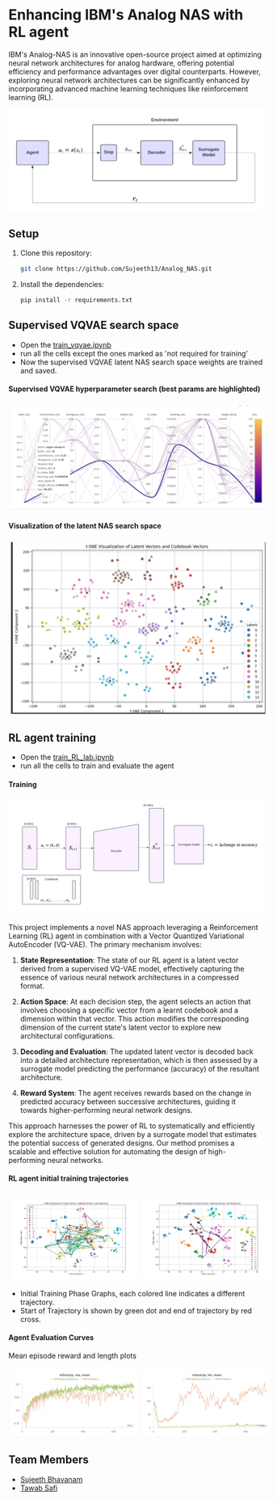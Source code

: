 # Enhancing IBM's Analog NAS with RL agent
IBM's Analog-NAS is an innovative open-source project aimed at optimizing neural network
architectures for analog hardware, offering potential efficiency and performance advantages over
digital counterparts. However, exploring neural network architectures can be significantly
enhanced by incorporating advanced machine learning techniques like reinforcement learning
(RL).

<img src="figures/HPML Project - Problem Statement Graph.png"/>

## Setup

1. Clone this repository:

   ```bash
   git clone https://github.com/Sujeeth13/Analog_NAS.git
   ```

2. Install the dependencies:

   ```bash
   pip install -r requirements.txt
   ```

## Supervised VQVAE search space
- Open the [train_vqvae.ipynb](train_vqvae.ipynb)
- run all the cells except the ones marked as 'not required for training'
- Now the supervised VQVAE latent NAS search space weights are trained and saved.

#### Supervised VQVAE hyperparameter search (best params are highlighted)
<div style="display:flex">
<img src="figures/vqvae_param_search.png" style="width:100%;margin:5px"/>
</div>

#### Visualization of the latent NAS search space
<div style="display:flex">
<img src="figures/latent_space.png" style="width:100%;margin:5px"/>
</div>

## RL agent training
- Open the [train_RL_lab.ipynb](train_RL_lab.ipynb) 
- run all the cells to train and evaluate the agent

#### Training 

<img src="figures/HPML Project - RL agent graph.png"/>

This project implements a novel NAS approach leveraging a Reinforcement Learning (RL) agent in combination with a Vector Quantized Variational AutoEncoder (VQ-VAE). The primary mechanism involves:

1. **State Representation**: The state of our RL agent is a latent vector derived from a supervised VQ-VAE model, effectively capturing the essence of various neural network architectures in a compressed format.

2. **Action Space**: At each decision step, the agent selects an action that involves choosing a specific vector from a learnt codebook and a dimension within that vector. This action modifies the corresponding dimension of the current state's latent vector to explore new architectural configurations.

3. **Decoding and Evaluation**: The updated latent vector is decoded back into a detailed architecture representation, which is then assessed by a surrogate model predicting the performance (accuracy) of the resultant architecture.

4. **Reward System**: The agent receives rewards based on the change in predicted accuracy between successive architectures, guiding it towards higher-performing neural network designs.

This approach harnesses the power of RL to systematically and efficiently explore the architecture space, driven by a surrogate model that estimates the potential success of generated designs. Our method promises a scalable and effective solution for automating the design of high-performing neural networks.

#### RL agent initial training trajectories

<div style="display:flex">
<img src="figures/RL_agent_trajec.jpeg" style="width:50%;margin:5px"/>
<img src="figures/RL_agent_trajec_2.jpeg" style="width:50%;margin:5px"/>
</div>

- Initial Training Phase Graphs, each colored line indicates a different trajectory. 
- Start of Trajectory is shown by green dot and end of trajectory by red cross.

#### Agent Evaluation Curves

Mean episode reward and length plots

<div style="display:flex">
<img src="figures/RL_ep_reward.jpeg" style="width:50%;margin:5px"/>
<img src="figures/RL_ep_len.jpeg" style="width:50%;margin:5px"/>
</div>

## Team Members

- [Sujeeth Bhavanam](https://github.com/Sujeeth13)
- [Tawab Safi](https://github.com/asaficontact)